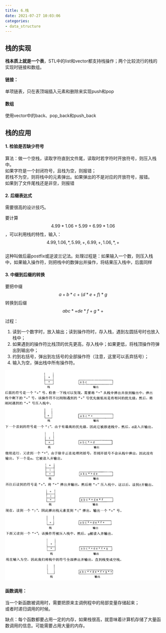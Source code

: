 ```yaml
---
title: 6.栈
date: 2021-07-27 10:03:06
categories:
- data_structure
---
```

## 栈的实现
**栈本质上就是一个表**，STL中的list和vector都支持栈操作；两个比较流行的栈的实现时链接和数组。

#### 链接：
单项链表，只在表顶端插入元素和删除来实现push和pop
#### 数组
使用vector中的back、pop_back和push_back
## 栈的应用
#### 1. 检验是否缺少符号
算法：做一个空栈，读取字符直到文件尾，读取时若字符时开放符号，则压入栈中。  
如果字符是一个封闭符号，且栈为空，则报错；  
若栈不为空，则将栈中的元素弹出。如果弹出的不是对应的开放符号，报错。  
如果到了文件尾栈还是非空，则报错
#### 2. 后缀表达式
需要很高的设计技巧。   

要计算$$4.99*1.06+5.99+6.99*1.06$$，可以利用栈的特性，输入：  
$$4.99, 1.06, *, 5.99, +, 6.99, +, 1.06, *, +$$  
这种叫做后最postfix或逆波兰记法。处理过程是：如果输入一个数，则压入栈中，如果输入操作符，则把栈中的数弹出并操作，将结果压入栈中，后面同样
#### 3. 中缀到后缀的转换
要把中缀$$a+b*c+(d*e+f)*g$$转换到后缀$$abc*+de*f+g*+$$  

过程：
1. 读到一个数字时，放入输出；读到操作符时，存入栈，遇到左圆括号时也放入栈中；  
2. 如果遇到的操作符比栈顶的优先更高，存入栈中；如果更低，将栈顶操作符弹出到输出中；
3. 约到右括号，弹出到左括号的全部操作符（注意，这里可以丢弃括号）；
4. 输入为空，弹出栈中所有操作符。

![1578986030454](../imags/1578986030454.png)

#### 函数调用：
当一个新函数被调用时，需要把原来主调例程中的局部变量存储起来；  
或者时递归调用的时候。

缺点：每个函数都要占用一定的内存，如果栈很高，就意味着计算机存储了大量函数调用的信息。可能需要占用大量的内存。